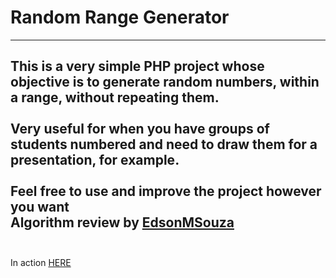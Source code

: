 # Random Range Generator
----

This is a very simple PHP project whose objective is to generate random numbers, within a range, without repeating them.
<br><br>
Very useful for when you have groups of students numbered and need to draw them for a presentation, for example.
<br><br>
Feel free to use and improve the project however you want
<br>
Algorithm review by [EdsonMSouza](https://github.com/EdsonMSouza)
<br><br>
----
In action [HERE](https://traue.com.br/random_range/)
